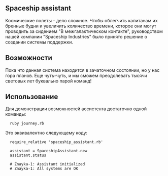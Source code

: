 ## Spaceship assistant

Космические полеты - дело сложное. Чтобы облегчить капитанам их бренные будни и увеличить количество времени, которое они могут проводить за сидением "В межгалактическом контакте", руководством нашей компании "Spaceship Industries" было принято решение о создании системы поддержки.

## Возможности

Пока что данная система находится в зачаточном состоянии, но у нас гора планов. Еще чуть-чуть, и мы сможем преодолевать тысячи световых лет буквально парой команд!

## Использование

Для демонстрации возможностей ассистента достаточно одной команды:

```
  ruby journey.rb
```

Это эквивалентно следующему коду:

```
  require_relative 'spaceship_assistant.rb'

  assistant = SpaceshipAssistant.new
  assistant.status

  # Znayka-1: Assistant initialized
  # Znayka-1: All systems are OK
```